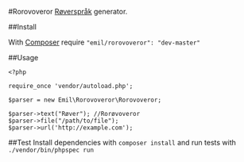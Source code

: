 #Rorovoveror
[Røverspråk](http://no.wikipedia.org/wiki/R%C3%B8verspr%C3%A5ket) generator.

##Install

With [Composer](https://getcomposer.org/) require `"emil/rorovoveror": "dev-master"`

##Usage

	<?php

	require_once 'vendor/autoload.php';

	$parser = new Emil\Rorovoveror\Rorovoveror;

	$parser->text("Røver"); //Rorøvoveror
	$parser->file("/path/to/file");
	$parser->url('http://example.com');

##Test
Install dependencies with `composer install` and run tests with `./vendor/bin/phpspec run`
